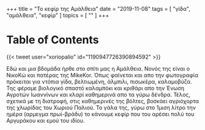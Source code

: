 +++
title = "Το κεφίρ της Αμάλθεια"
date = "2019-11-08"
tags = [ "γίδα", "αμάλθεια", "κεφίρ" ]
topics = [ "" ]
+++


# Table of Contents



{{< tweet user="xoriopalio" id="1190947726390894592" >}}

Εδώ και μια βδομάδα ήρθε στο σπίτι μας η Αμάλθεια. Νονός της είναι ο ΝικοΚώ και πατέρας της MikeKor. Όπως φαίνεται και απο την φωτογραφία πρόκειται για ντόπια γίδα, βελτιωμένη, άλμπιλι, πισωκέρα, καλαμοβύζα. Της φέραμε βιολογικό σπαστό καλαμπόκι και κριθάρι απο την Ένωση Αγροτών Ιωαννίνων και κλαρί καθημερινά απο τα γύρω δένδρα. Τέλος, σχετικά με τη διατροφή, στις καθημερινές της βόλτες, βοσκάει αγριόχορτα της χλωρίδας του Χωριού Παλιού. Το γάλα της, γύρω στο 1μιση λίτρο την ημέρα (αρμεγμα πρωί-βράδυ) το κάνουμε κεφίρ που του αρέσει πολύ του Αργυράκου και εμού του ιδίου.
